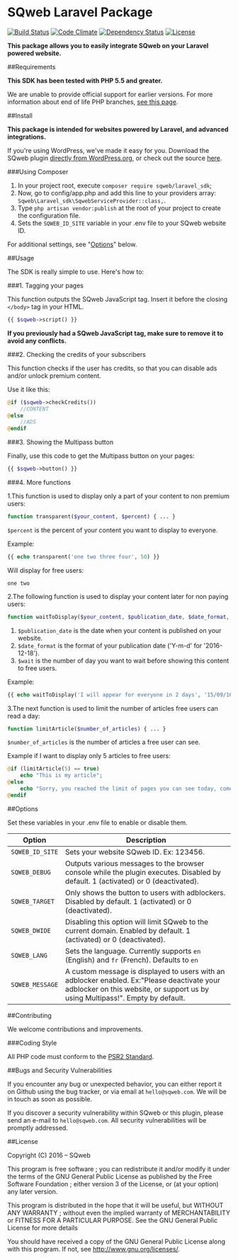 SQweb Laravel Package
===

[![Build Status](https://travis-ci.org/SQweb-team/SQweb-SDK-Laravel.svg?branch=master)](https://travis-ci.org/SQweb-team/SQweb-SDK-Laravel)
[![Code Climate](https://codeclimate.com/github/SQweb-team/SQweb-SDK-Laravel/badges/gpa.svg)](https://codeclimate.com/github/SQweb-team/SQweb-SDK-Laravel)
[![Dependency Status](https://www.versioneye.com/user/projects/570672f9fcd19a0051854599/badge.svg)](https://www.versioneye.com/user/projects/570672f9fcd19a0051854599)
[![License](https://img.shields.io/badge/license-GPL%20v3-428F7E.svg)](http://opensource.org/licenses/GPL-3.0)

**This package allows you to easily integrate SQweb on your Laravel powered website.**

##Requirements

**This SDK has been tested with PHP 5.5 and greater.**

We are unable to provide official support for earlier versions. For more information about end of life PHP branches, [see this page](http://php.net/supported-versions.php).

##Install

**This package is intended for websites powered by Laravel, and advanced integrations.**

If you're using WordPress, we've made it easy for you. Download the SQweb plugin [directly from WordPress.org](https://wordpress.org/plugins/sqweb/), or check out the source [here](https://github.com/SQweb-team/SQweb-WordPress-Plugin).

###Using Composer

1. In your project root, execute `composer require sqweb/laravel_sdk`;
2. Now, go to config/app.php and add this line to your providers array: `Sqweb\Laravel_sdk\SqwebServiceProvider::class,`.
3. Type `php artisan vendor:publish` at the root of your project to create the configuration file.
4. Sets the `SQWEB_ID_SITE` variable in your .env file to your SQweb website ID.

For additional settings, see "[Options](#options)" below.

##Usage

The SDK is really simple to use. Here's how to:

###1. Tagging your pages

This function outputs the SQweb JavaScript tag. Insert it before the closing `</body>` tag in your HTML.

```php
{{ $sqweb->script() }}
```

**If you previously had a SQweb JavaScript tag, make sure to remove it to avoid any conflicts.**

###2. Checking the credits of your subscribers

This function checks if the user has credits, so that you can disable ads and/or unlock premium content.

Use it like this:

```php
@if ($sqweb->checkCredits())
    //CONTENT
@else
    //ADS
@endif
```

###3. Showing the Multipass button

Finally, use this code to get the Multipass button on your pages:

```php
{{ $sqweb->button() }}
```

###4. More functions

1.This function is used to display only a part of your content to non premium users:
```php
function transparent($your_content, $percent) { ... }
```
`$percent` is the percent of your content you want to display to everyone.

Example:
```php
{{ echo transparent('one two three four', 50) }}
```
Will display for free users:
```
one two
```

2.The following function is used to display your content later for non paying users:
```php
function waitToDisplay($your_content, $publication_date, $date_format, $wait) { ... }
```
1. `$publication_date` is the date when your content is published on your website.
2. `$date_format` is the format of your publication date ('Y-m-d' for '2016-12-18').
3. `$wait` is the number of day you want to wait before showing this content to free users.

Example:
```php
{{ echo waitToDisplay('I will appear for everyone in 2 days', '15/09/16', 'd/m/y', 2) }}
```

3.The next function is used to limit the number of articles free users can read a day:
```php
function limitArticle($number_of_articles) { ... }
```
`$number_of_articles` is the number of articles a free user can see.

Example if I want to display only 5 articles to free users:
```php
@if (limitArticle(5) == true)
	echo "This is my article";
@else
	echo "Sorry, you reached the limit of pages you can see today, come back tomorrow or subscribe to Multipass to get unlimited articles !";
@endif
```

##Options

Set these variables in your .env file to enable or disable them.

|Option|Description
|---|---|
|`SQWEB_ID_SITE`|Sets your website SQweb ID. Ex: 123456.|
|`SQWEB_DEBUG`|Outputs various messages to the browser console while the plugin executes. Disabled by default. 1 (activated) or 0 (deactivated).|
|`SQWEB_TARGET`|Only shows the button to users with adblockers. Disabled by default. 1 (activated) or 0 (deactivated).|
|`SQWEB_DWIDE`|Disabling this option will limit SQweb to the current domain. Enabled by default. 1 (activated) or 0 (deactivated).|
|`SQWEB_LANG`|Sets the language. Currently supports `en` (English) and `fr` (French). Defaults to `en`|
|`SQWEB_MESSAGE`|A custom message is displayed to users with an adblocker enabled. Ex:"Please deactivate your adblocker on this website, or support us by using Multipass!". Empty by default.|


##Contributing

We welcome contributions and improvements.

###Coding Style

All PHP code must conform to the [PSR2 Standard](http://www.php-fig.org/psr/psr-2/).

##Bugs and Security Vulnerabilities

If you encounter any bug or unexpected behavior, you can either report it on Github using the bug tracker, or via email at `hello@sqweb.com`. We will be in touch as soon as possible.

If you discover a security vulnerability within SQweb or this plugin, please send an e-mail to `hello@sqweb.com`. All security vulnerabilities will be promptly addressed.

##License

Copyright (C) 2016 – SQweb

This program is free software ; you can redistribute it and/or modify it under the terms of the GNU General Public License as published by the Free Software Foundation ; either version 3 of the License, or (at your option) any later version.

This program is distributed in the hope that it will be useful, but WITHOUT ANY WARRANTY ; without even the implied warranty of MERCHANTABILITY or FITNESS FOR A PARTICULAR PURPOSE. See the GNU General Public License for more details

You should have received a copy of the GNU General Public License along with this program. If not, see <http://www.gnu.org/licenses/>.